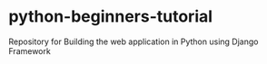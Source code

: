# python-beginners-tutorial
Repository for Building the web application in Python  using Django Framework 
